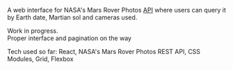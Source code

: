 A web interface for NASA's Mars Rover Photos [API](https://api.nasa.gov/) where users can query it by Earth date, Martian sol and cameras used.

Work in progress.  
Proper interface and pagination on the way

Tech used so far:
React, NASA's Mars Rover Photos REST API, CSS Modules, Grid, Flexbox
